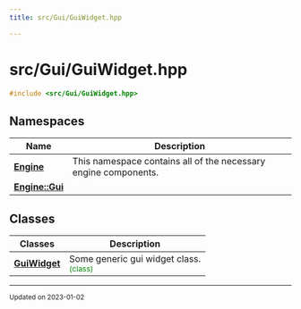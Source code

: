 ```yaml
---
title: src/Gui/GuiWidget.hpp

---
```


# src/Gui/GuiWidget.hpp




```cpp
#include <src/Gui/GuiWidget.hpp>
```

## Namespaces

| Name           | Description    |
| -------------- | -------------- |
| **[Engine](/namespaces/namespaceEngine.md)** | This namespace contains all of the necessary engine components.  |
| **[Engine::Gui](/namespaces/namespaceEngine_1_1Gui.md)** |  |

## Classes

| Classes        | Description    |
| -------------- | -------------- |
| **[GuiWidget](/classes/classEngine_1_1Gui_1_1GuiWidget.md)** | Some generic gui widget class. <br> <sup><span style="color:green">(class)</span></sup> |






-------------------------------

<sub>Updated on 2023-01-02</sub>
